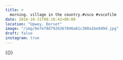 ```yaml
---
title: >
  morning. village in the country.#vsco #vscofilm
date: 2016-10-31T08:10:42+00:00
location: "Upwey, Dorset"
image: "/img/0e7ef8d7926367896a61c300a1be9d9d.jpg"
draft: false
instagram: true
---
```


{{<photo src="/img/0e7ef8d7926367896a61c300a1be9d9d.jpg">}}

